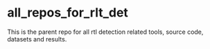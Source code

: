 # all_repos_for_rlt_det

This is the parent repo for all rtl detection related tools, source code, datasets and results.
